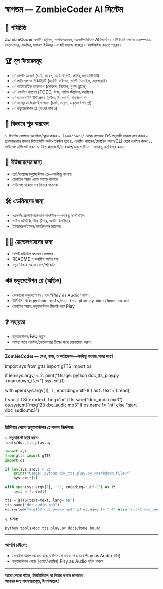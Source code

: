 # স্বাগতম — ZombieCoder AI সিস্টেম

## 📖 পরিচিতি

ZombieCoder একটি আধুনিক, কনফিগারেবল, এজেন্ট-ভিত্তিক AI সিস্টেম।
এটি তৈরি করা হয়েছে—যাতে ডেভেলপার, এডমিন, সাধারণ ইউজার—সবাই সহজে ব্যবহার ও কাস্টমাইজ করতে পারেন।

## 🏆 মূল ফিচারসমূহ

- ✅ মাল্টি-এজেন্ট (চ্যাট, ভয়েস, অটো-রিপ্লাই, লার্নিং, প্রোডাক্টিভিটি)
- ✅ লাইসেন্স ও সিকিউরিটি (অ্যান্টি-বাইপাস, মাল্টি-ডিভাইস, এক্সপায়ারি)
- ✅ অটোমেটিক ব্যাকআপ (লোকাল, গিটহাব, গুগল ড্রাইভ)
- ✅ এডমিন প্যানেল (TODO, টাস্ক, লাইভ স্ট্যাটাস, কনফিগ)
- ✅ ওয়েবসাইট ইন্টিগ্রেশন (কুইজ, ই-কমার্স, সাবস্ক্রিপশন)
- ✅ অ্যান্ড্রয়েড/মোবাইল অ্যাপ (চ্যাট, ভয়েস, ডকুমেন্টেশন প্লে)
- ✅ ডকুমেন্টেশন প্লে (বাংলা অডিও)

## 🚀 কিভাবে শুরু করবেন

১. সিস্টেম ফোল্ডার আনজিপ/ক্লোন করুন
২. `launchers/` থেকে আপনার OS অনুযায়ী লাঞ্চার রান করুন
৩. প্রথমবার রান করলে ডিপেন্ডেন্সি অটো-ইনস্টল হবে
৪. এডমিন প্যানেল/মোবাইল অ্যাপ/CLI থেকে লগইন করুন
৫. লাইসেন্স এক্টিভেট করুন
৬. ফিচার/এজেন্ট/ব্যাকআপ/ডকুমেন্টেশন—সবকিছু কনফিগার করুন

## 👤 ইউজারদের জন্য

- চ্যাট/ভয়েস/ডকুমেন্টেশন প্লে—সবকিছু বাংলায়
- মোবাইল অ্যাপ থেকে সহজে ব্যবহার
- লাইসেন্স থাকলে সব ফিচার আনলক

## 🛠️ এডমিনদের জন্য

- এজেন্ট/প্রোভাইডার/ব্যাকআপ/টাস্ক—সবকিছু কাস্টমাইজ
- লাইভ মনিটরিং, টাস্ক ট্রিগার, অটো-রিমাইন্ডার
- ইউজার/লাইসেন্স/সাবস্ক্রিপশন ম্যানেজ

## 👨‍💻 ডেভেলপারদের জন্য

- প্রতিটি মডিউল আলাদা ফোল্ডারে
- README ও কনফিগ ফাইল সহ
- নতুন ফিচার সহজে যোগ/পরিবর্তন

## 🔊 ডকুমেন্টেশন প্লে (অডিও)

- যেকোনো ডকুমেন্টেশন পেজে "Play as Audio" বাটন
- টার্মিনাল থেকে: `python tools/doc_tts_play.py docs/home_bn.md`
- মোবাইল অ্যাপ: ডকুমেন্টেশন সিলেক্ট করে Play

## ❓ সহায়তা

- ডকুমেন্টেশন/FAQ পড়ুন
- সমস্যা হলে এডমিন/ডেভেলপার টিমের সাথে যোগাযোগ করুন

---

**ZombieCoder — শেখা, কাজ, ও অটোমেশন—সবকিছু বাংলায়, সবার জন্য!**

import sys
from gtts import gTTS
import os

if len(sys.argv) < 2:
    print("Usage: python doc_tts_play.py <markdown_file>")
    sys.exit(1)

with open(sys.argv[1], 'r', encoding='utf-8') as f:
    text = f.read()

tts = gTTS(text=text, lang='bn')
tts.save("doc_audio.mp3")
os.system("mpg123 doc_audio.mp3" if os.name != "nt" else "start doc_audio.mp3")

---

### **টার্মিনাল থেকে ডকুমেন্টেশন প্লে করার নির্দেশনা:**

১. **নতুন স্ক্রিপ্ট তৈরি করুন:**  
`tools/doc_tts_play.py`

```python
import sys
from gtts import gTTS
import os

if len(sys.argv) < 2:
    print("Usage: python doc_tts_play.py <markdown_file>")
    sys.exit(1)

with open(sys.argv[1], 'r', encoding='utf-8') as f:
    text = f.read()

tts = gTTS(text=text, lang='bn')
tts.save("doc_audio.mp3")
os.system("mpg123 doc_audio.mp3" if os.name != "nt" else "start doc_audio.mp3")
```

২. **চালান:**  

```bash
python tools/doc_tts_play.py docs/home_bn.md
```

---

### **আপনি চাইলে:**

- মোবাইল অ্যাপ থেকেও ডকুমেন্টেশন প্লে করতে পারবেন (Play as Audio বাটন)
- ডকুমেন্টেশন পেজে (ওয়েব/এডমিন) Play as Audio বাটন থাকবে

---

**আরো কোনো গাইড, টিউটোরিয়াল, বা ফিচার লাগলে জানাবেন।  
আপনার জন্য সবসময় প্রস্তুত, ইনশাআল্লাহ!**

